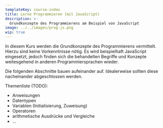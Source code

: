 ```yaml
---
templateKey: course-index
title: Lerne Programmieren (mit JavaScript)
description: >-
  Grundkonzepte des Programmierens am Beispiel von JavaScript
image: ../../images/prog-js.png
wip: true
---
```


In diesem Kurs werden die Grundkonzepte des Programmierens vermittelt.
Hierzu sind keine Vorkenntnisse nötig. Es wird beispielhaft JavaScript
eingesetzt, jedoch finden sich die behandelten Begriffe und Konzepte
weitesgehend in anderen Programmiersprachen wieder.

Die folgenden Abschnitte bauen aufeinander auf. Idealerweise sollten diese
nacheinander abgeschlossen werden.

Themenliste (TODO):

- Anweisungen
- Datentypen
- Variablen (Initialisierung, Zuweisung)
- Operatoren
- arithmetische Ausdrücke und Vergleiche
- ...
